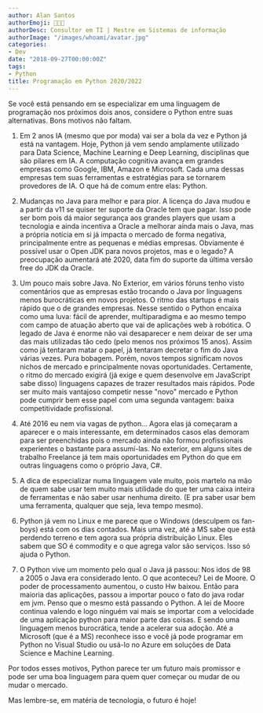 ```yaml
---
author: Alan Santos
authorEmoji: 👨🏻‍💻
authorDesc: Consultor em TI | Mestre em Sistemas de informação
authorImage: "/images/whoami/avatar.jpg"
categories:
- Dev
date: "2018-09-27T00:00:00Z"
tags:
- Python
title: Programação em Python 2020/2022
---
```


Se você está pensando em se especializar em uma linguagem de programação nos próximos dois anos, considere o Python entre suas alternativas. Bons motivos não faltam.

1. Em 2 anos IA (mesmo que por moda) vai ser a bola da vez e Python já está na vantagem. Hoje, Python já vem sendo amplamente utilizado para Data Science, Machine Learning e Deep Learning, disciplinas que são pilares em IA. A computação cognitiva avança em grandes empresas como Google, IBM, Amazon e Microsoft. Cada uma dessas empresas tem suas ferramentas e estratégias para se tornarem provedores de IA. O que há de comum entre elas: Python.

2. Mudanças no Java para melhor e para pior. A licença do Java mudou e a partir da v11 se quiser ter suporte da Oracle tem que pagar. Isso pode ser bom pois dá maior segurança aos grandes players que usam a tecnologia e ainda incentiva a Oracle a melhorar ainda mais o Java, mas a própria notícia em si já impacta o mercado de forma negativa, principalmente entre as pequenas e médias empresas. Obviamente é possível usar o Open JDK para novos projetos, mas e o legado? A preocupação aumentará até 2020, data fim do suporte da última versão free do JDK da Oracle.

3. Um pouco mais sobre Java. No Exterior, em vários fóruns tenho visto comentários que as empresas estão trocando o Java por linguagens menos burocráticas em novos projetos. O ritmo das startups é mais rápido que o de grandes empresas. Nesse sentido o Python encaixa como uma luva: fácil de aprender, multiparadigma e ao mesmo tempo com campo de atuação aberto que vai de aplicações web à robótica. O legado de Java é enorme não vai desaparecer e nem deixar de ser uma das mais utilizadas tão cedo (pelo menos nos próximos 15 anos). Assim como já tentaram matar o papel, já tentaram decretar o fim do Java várias vezes. Pura bobagem. Porém, novos tempos significam novos nichos de mercado e principalmente novas oportunidades. Certamente, o ritmo do mercado exigirá (já exige e quem desenvolve em JavaScript sabe disso) linguagens capazes de trazer resultados mais rápidos. Pode ser muito mais vantajoso competir nesse "novo" mercado e Python pode cumprir bem esse papel com uma segunda vantagem: baixa competitividade profissional.

4. Até 2016 eu nem via vagas de python... Agora elas já começaram a aparecer e o mais interessante, em determinados casos elas demoram para ser preenchidas pois o mercado ainda não formou profissionais experientes o bastante para assumí-las. No exterior, em alguns sites de trabalho Freelance já tem mais oportunidades em Python do que em outras linguagens como o próprio Java, C#.

5. A dica de especializar numa linguagem vale muito, pois martelo na mão de quem sabe usar tem muito mais utilidade do que ter uma caixa inteira de ferramentas e não saber usar nenhuma direito. (E pra saber usar bem uma ferramenta, qualquer que seja, leva tempo mesmo).

6. Python já vem no Linux e me parece que o Windows (desculpem os fan-boys) está com os dias contados. Mais uma vez, até a MS sabe que está perdendo terreno e tem agora sua própria distribuição Linux. Eles sabem que SO é commodity e o que agrega valor são serviços. Isso só ajuda o Python.

7. O Python vive um momento pelo qual o Java já passou: Nos idos de 98 a 2005 o Java era considerado lento. O que aconteceu? Lei de Moore. O poder de processamento aumentou, o custo Hw baixou. Então para maioria das aplicações, passou a importar pouco o fato do java rodar em jvm. Penso que o mesmo está passando o Python. A lei de Moore continua valendo e logo ninguém vai mais se importar com a velocidade de uma aplicação python para maior parte das coisas. E sendo uma linguagem menos burocrática, tende a acelerar sua adoção. Até a Microsoft (que é a MS) reconhece isso e você já pode programar em Python no Visual Studio ou usá-lo no Azure em soluções de Data Science e Machine Learning.

Por todos esses motivos, Python parece ter um futuro mais promissor e pode ser uma boa linguagem para quem quer começar ou mudar de ou mudar o mercado.

Mas lembre-se, em matéria de tecnologia, o futuro é hoje!
